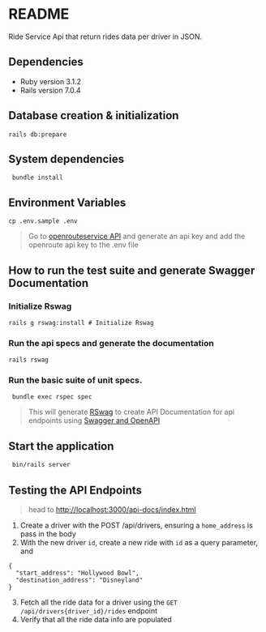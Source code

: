 # README

Ride Service Api that return rides data per driver in JSON.

## Dependencies
* Ruby version 3.1.2
* Rails version 7.0.4

## Database creation & initialization
```
rails db:prepare
```

## System dependencies
```
 bundle install
```

## Environment Variables
```
cp .env.sample .env
```
> Go to [openrouteservice API](https://api.openrouteservice.org) and generate an api key and add the openroute api key to the .env file

## How to run the test suite and generate Swagger Documentation

### Initialize Rswag
```
rails g rswag:install # Initialize Rswag
```

### Run the api specs and generate the documentation
```
rails rswag
```

### Run the basic suite of unit specs.
```
 bundle exec rspec spec 
```
>This will generate [RSwag](https://github.com/rswag/rswag) to create API Documentation for api endpoints using [Swagger and OpenAPI](https://swagger.io/)


## Start the application
```bash
 bin/rails server
```

##  Testing the API Endpoints
> head to [http://localhost:3000/api-docs/index.html](http://localhost:3000/api-docs/index.html)
1. Create a driver with the POST /api/drivers, ensuring a `home_address` is pass in the body
2. With the new driver `id`, create a new ride with `id` as a query parameter, and
```
{
  "start_address": "Hollywood Bowl",
  "destination_address": "Disneyland"
}
```
3. Fetch all the ride data for a driver using the `GET /api/drivers{driver_id}/rides` endpoint
4. Verify that all the ride data info are populated
